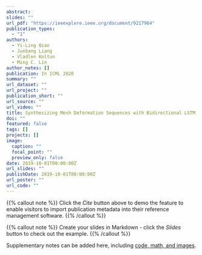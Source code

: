 ```yaml
---
abstract: 
slides: ""
url_pdf: "https://ieeexplore.ieee.org/document/9217964"
publication_types:
  - "1"
authors:
  - Yi-Ling Qiao
  - Junbang Liang
  - Vladlen Koltun
  - Ming C. Lin
author_notes: []
publication: In ICML 2020
summary: ""
url_dataset: ""
url_project: ""
publication_short: ""
url_source: ""
url_video: ""
title: Synthesizing Mesh Deformation Sequences with Bidirectional LSTM
doi: ""
featured: false
tags: []
projects: []
image:
  caption: ""
  focal_point: ""
  preview_only: false
date: 2019-10-01T00:00:00Z
url_slides: ""
publishDate: 2019-10-01T00:00:00Z
url_poster: ""
url_code: ""
---
```


{{% callout note %}}
Click the *Cite* button above to demo the feature to enable visitors to import publication metadata into their reference management software.
{{% /callout %}}

{{% callout note %}}
Create your slides in Markdown - click the *Slides* button to check out the example.
{{% /callout %}}

Supplementary notes can be added here, including [code, math, and images](https://wowchemy.com/docs/writing-markdown-latex/).
